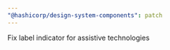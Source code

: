 ```yaml
---
"@hashicorp/design-system-components": patch
---
```


Fix label indicator for assistive technologies
